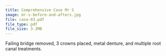 ```yaml
---
title: Comprehensive Case Mr S
image: mr-s-before-and-afters.jpg
file: case-03.pdf
file_type: pdf
file_size: 3.3MB
---
```

Failing bridge removed, 3 crowns placed, metal denture, and multiple root canal treatments.
